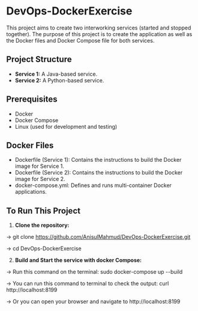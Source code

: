 # DevOps-DockerExercise

This project aims to create two interworking services (started and stopped together). The purpose of this project is to create the application as well as the Docker files and Docker Compose file for both services.

## Project Structure

- **Service 1:** A Java-based service.
- **Service 2:** A Python-based service.

## Prerequisites

- Docker
- Docker Compose
- Linux (used for development and testing)

## Docker Files

- Dockerfile (Service 1): Contains the instructions to build the Docker image for Service 1.
- Dockerfile (Service 2): Contains the instructions to build the Docker image for Service 2.
- docker-compose.yml: Defines and runs multi-container Docker applications.

## To Run This Project

1. **Clone the repository:**

  ->  git clone https://github.com/AnisulMahmud/DevOps-DockerExercise.git

  -> cd DevOps-DockerExercise

2.  **Build and Start the service with docker Compose:**

  ->  Run this command on the terminal:  sudo docker-compose up --build

  -> You can run this command to terminal to check the output: curl http://localhost:8199

  -> Or you can open your browser and navigate to http://localhost:8199


